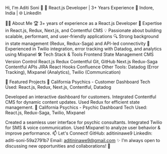 Hi, I'm Aditi Soni 👋
🚀 React.js Developer | 3+ Years Experience
📍 Indore, India | 🌐 LinkedIn

👩‍💻 About Me
🏆 3+ years of experience as a React.js Developer
🎯 Expertise in React.js, Redux, Next.js, and Contentful CMS
💡 Passionate about building scalable, performant, and user-friendly applications
🔍 Strong background in state management (Redux, Redux-Saga) and API-led connectivity
🚀 Experienced in Twilio integration, error tracking with Datadog, and analytics using Mixpanel
🛠 Tech Stack & Tools
Frontend	State Management	CMS	Version Control
React.js	Redux	Contentful	Git, GitHub
Next.js	Redux-Saga	Contentful APIs	JIRA
React Hooks			Confluence
Other Tools: Datadog (Error Tracking), Mixpanel (Analytics), Twilio (Communication)

📌 Featured Projects
🔹 California Psychics - Customer Dashboard
Tech Used: React.js, Redux, Next.js, Contentful, Datadog

Developed an interactive dashboard for customers.
Integrated Contentful CMS for dynamic content updates.
Used Redux for efficient state management.
🔹 California Psychics - Psychic Dashboard
Tech Used: React.js, Redux-Saga, Twilio, Mixpanel

Created a seamless user interface for psychic consultants.
Integrated Twilio for SMS & voice communication.
Used Mixpanel to analyze user behavior & improve performance.
📫 Let's Connect!
GitHub: aditininawe9
LinkedIn: aditi-soni-59a2791b7
Email: aditininawe9@gmail.com
✨ I’m always open to discussing new opportunities and collaborations! 🚀
